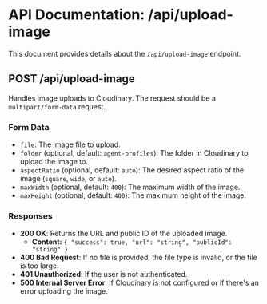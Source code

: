# API Documentation: /api/upload-image

This document provides details about the `/api/upload-image` endpoint.

## POST /api/upload-image

Handles image uploads to Cloudinary. The request should be a `multipart/form-data` request.

### Form Data

- `file`: The image file to upload.
- `folder` (optional, default: `agent-profiles`): The folder in Cloudinary to upload the image to.
- `aspectRatio` (optional, default: `auto`): The desired aspect ratio of the image (`square`, `wide`, or `auto`).
- `maxWidth` (optional, default: `400`): The maximum width of the image.
- `maxHeight` (optional, default: `400`): The maximum height of the image.

### Responses

- **200 OK**: Returns the URL and public ID of the uploaded image.
  - **Content:** `{ "success": true, "url": "string", "publicId": "string" }`
- **400 Bad Request**: If no file is provided, the file type is invalid, or the file is too large.
- **401 Unauthorized**: If the user is not authenticated.
- **500 Internal Server Error**: If Cloudinary is not configured or if there's an error uploading the image.

